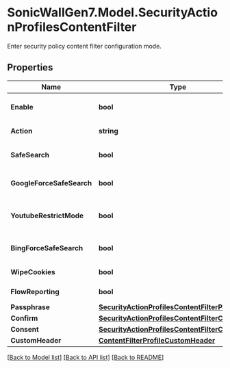 # SonicWallGen7.Model.SecurityActionProfilesContentFilter
Enter security policy content filter configuration mode.

## Properties

Name | Type | Description | Notes
------------ | ------------- | ------------- | -------------
**Enable** | **bool** | Enable content filtering. | [optional] 
**Action** | **string** | Set content filter action. | [optional] 
**SafeSearch** | **bool** | Enable safe search enforcement. | [optional] 
**GoogleForceSafeSearch** | **bool** | Enable Google force safe search. | [optional] 
**YoutubeRestrictMode** | **bool** | Enable YouTube restrict mode. | [optional] 
**BingForceSafeSearch** | **bool** | Enable Bing force safe search. | [optional] 
**WipeCookies** | **bool** | Enable wipe cookies. | [optional] 
**FlowReporting** | **bool** | Enable flow reporting. | [optional] 
**Passphrase** | [**SecurityActionProfilesContentFilterPassphrase**](SecurityActionProfilesContentFilterPassphrase.md) |  | [optional] 
**Confirm** | [**SecurityActionProfilesContentFilterConfirm**](SecurityActionProfilesContentFilterConfirm.md) |  | [optional] 
**Consent** | [**SecurityActionProfilesContentFilterConsent**](SecurityActionProfilesContentFilterConsent.md) |  | [optional] 
**CustomHeader** | [**ContentFilterProfileCustomHeader**](ContentFilterProfileCustomHeader.md) |  | [optional] 

[[Back to Model list]](../README.md#documentation-for-models) [[Back to API list]](../README.md#documentation-for-api-endpoints) [[Back to README]](../README.md)

